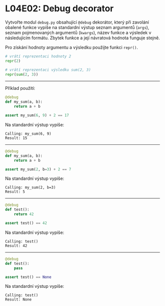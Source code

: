 # L04E02: Debug decorator
Vytvořte modul `debug.py` obsahující `@debug` dekorátor, který při zavolání obalené funkce vypíše na standardní výstup seznam argumentů (`args`), seznam pojmenovaných argumentů (`kwargs`), název funkce a výsledek v následujícím formátu. Zbytek funkce a její návratová hodnota funguje stejně.

Pro získání hodnoty argumentu a výsledku použijte funkci `repr()`.

```python
# vrátí reprezentaci hodnoty 2
repr(2)

# vrátí reprezentaci výsledku sum(2, 3)
repr(sum(2, 3))
```

---

Příklad použití:

```python
@debug
def my_sum(a, b):
    return a + b

assert my_sum(6, 9) + 2 == 17
```

Na standardní výstup vypíše:
```
Calling: my_sum(6, 9)
Result: 15
```

---


```python
@debug
def my_sum(a, b):
    return a + b

assert my_sum(2, b=3) + 2 == 7
```

Na standardní výstup vypíše:
```
Calling: my_sum(2, b=3)
Result: 5
```

---

```python
@debug
def test():
    return 42

assert test() == 42
```

Na standardní výstup vypíše:
```
Calling: test()
Result: 42
```

---

```python
@debug
def test():
    pass

assert test() == None
```

Na standardní výstup vypíše:
```
Calling: test()
Result: None
```